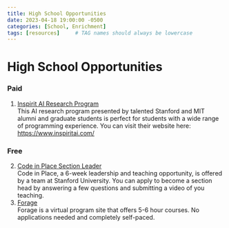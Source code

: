 ```yaml
---
title: High School Opportunities
date: 2023-04-18 19:00:00 -0500
categories: [School, Enrichment]
tags: [resources]     # TAG names should always be lowercase
---
```


# High School Opportunities

### Paid

1. [Inspirit AI Research Program](https://www.inspiritai.com/) \
This AI research program presented by talented Stanford and
MIT alumni and graduate students is perfect for students with
a wide range of programming experience. You can visit their website here:
https://www.inspiritai.com/

### Free

2. [Code in Place Section Leader](https://codeinplace.stanford.edu/) \
Code in Place, a 6-week leadership and teaching opportunity, is offered by
a team at Stanford University. You can apply to become a section head by
answering a few questions and submitting a video of you teaching.
3. [Forage](https://www.theforage.com/) \
Forage is a virtual program site that offers 5-6 hour courses. No applications
needed and completely self-paced.
